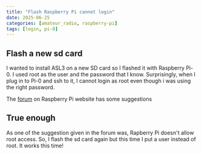 ```yaml
---
title: "Flash Raspberry Pi cannot login"
date: 2025-06-25
categories: [amateur_radio, raspberry-pi]
tags: [login, pi-0]
---
```


## Flash a new sd card

I wanted to install ASL3 on a new SD card so I flashed it with Raspberry Pi-0. I used root as the user and the password that I know. Surprisingly, when I plug in to Pi-0 and ssh to it, I cannot login as root even though i was using the right password.

The [forum](https://forums.raspberrypi.com/viewtopic.php?t=333248) on Raspberry Pi website has some suggestions

## True enough

As one of the suggestion given in the forum was, Rapberry Pi doesn't allow root access. So, I flash the sd card again but this time I put a user instead of root. It works this time!
